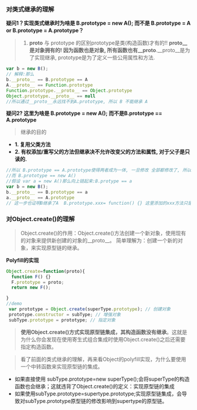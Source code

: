 
### 对类式继承的理解
**疑问1？实现类式继承时为啥是 B.prototype = new A(); 而不是 B.prototype = A or B.prototype = A.prototype？**

> 1. __proto__ 与 prototype 的区别prototype是类(构造函数)才有的!! __proto__是对象拥有的! 因为函数也是对象, 
所有函数也有__proto__.__proto__是为了实现继承, prototype是为了定义一些公用属性和方法.

```js
var b = new B();
// 解释:那么 
b.__proto__ == B.prototype == A
A.__proto__ == Function.prototype
Function.prototype.__proto__ == Object.prototype
Object.prototype.__proto__ == null
//所以通过__proto__永远找不到A.prototype, 所以 B 不能继承 A
```

**疑问2? 这里为啥是 B.prototype = new A(); 而不是B.prototype == A.prototype**
> 继承的目的

- **1. 复用父类方法**
- **2. 有权添加/重写父的方法但继承决不允许改变父的方法和属性, 对于父子是只读的.**
```js
//所以 B.prototype == A.prototype使得两者成为一体, 一旦修改 全部都修改了, 所以不行
//而 B.prototype == new A() 
//假设 var a = new A()那么向上链起来:B.protype == a
var b = new B();
b.__proto__ == B.prototype == a
a.__proto__ == A.prototype 
// 这一步也证明B继承了A  B.prototype.xxx= function() {} 这里添加的xxx方法只是改变了a而已(一个局部变量),不会影响到A.prototype
```

### 对Object.create()的理解
> Object.create()的作用：Object.create()方法创建一个新对象，使用现有的对象来提供新创建的对象的__proto__。
> 简单理解为：创建一个新的对象，来实现原型链的继承。

**Polyfill的实现**
```js
Object.create=function(proto){
  function F() {}
  F.prototype = proto;
  return new F();

}
//demo
 var prototype = Object.create(superType.prototype); // 创建对象
 prototype.constructor = subType; // 增强对象
 subType.prototype = prototype; // 指定对象

```
> **使用Object.create()方式实现原型链集成，其构造函数没有继承**。这就是为什么你会发现在使用寄生式组合集成时使用Object.create()之后还需要
> 指定构造函数。

> 看了前面的类式继承的理解，再来看Object的polyfill实现，为什么要使用一个中转函数来实现原型链的集成。
- 如果直接使用 subType.prototype=new superType();会将superType的构造函数也会继承；这就违背了Object.create()的定义：实现原型链的集成
- 如果使用subType.prototype=supertype.prototype;实现原型链集成，会导致对subType.prototype原型链的修改影响到supertype的原型链。
